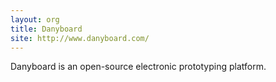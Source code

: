 ```yaml
---
layout: org
title: Danyboard
site: http://www.danyboard.com/
---
```

Danyboard is an open-source electronic prototyping platform.